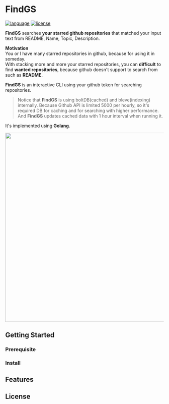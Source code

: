 # FindGS

<p align="left">
<!-- <a href="https://hits.seeyoufarm.com"/><img src="https://hits.seeyoufarm.com/api/count/incr/badge.svg?url=https%3A%2F%2Fgithub.com%2Fgjbae1212%2Ffindgs"/></a> -->
<a href="https://img.shields.io/badge/language-golang-blue"><img src="https://img.shields.io/badge/language-golang-blue" alt="language" /></a>
<a href="/LICENSE"><img src="https://img.shields.io/badge/license-MIT-GREEN.svg" alt="license" /></a>
</p>

**FindGS** searches **your starred github repositories** that matched your input text from README, Name, Topic, Description.

**Motivation**    
You or I have many starred repositories in github, because for using it in someday.   
With stacking more and more your starred repositories, you can **difficult** to find **wanted repositories**, because github doesn't support to search from such as **README**.      

**FindGS** is an interactive CLI using your github token for searching repositories.
> Notice that **FindGS** is using boltDB(cached) and bleve(indexing) internally.
> Because Github API is limited 5000 per hourly, so it's required DB for caching and for searching with higher performance.  
> And **FindGS** updates cached data with 1 hour interval when running it.

It's implemented using **Golang**.

<p align="center">
<img src="https://storage.googleapis.com/gjbae1212-asset/findgs/findgs_main.gif" width="900" height="600"/>
</p>

 
## Getting Started
### Prerequisite
### Install

## Features
## License
